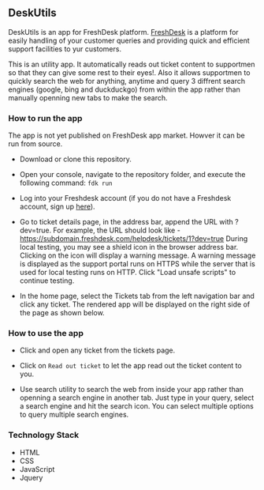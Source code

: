 ## DeskUtils

DeskUtils is an app for FreshDesk platform. [FreshDesk](https://freshdesk.com/) is a platform for easily handling of your customer queries and providing quick and efficient support facilities to yur customers.

This is an utility app. It automatically reads out ticket content to supportmen so that they can give some rest to their eyes!. Also it allows supportmen to quickly search the web for anything, anytime and query 3 diffrent search engines (google, bing and duckduckgo) from within the app rather than manually openning new tabs to make the search.

### How to run the app

The app is not yet published on FreshDesk app market. Howver it can be run from source.

- Download or clone this repository.

- Open your console, navigate to the repository folder, and execute the following command:
  ``` fdk run ```
  
- Log into your Freshdesk account (if you do not have a Freshdesk account, sign up [here](https://freshdesk.com/signup)).

- Go to ticket details page, in the address bar, append the URL with ?dev=true. 
  For example, the URL should look like - https://subdomain.freshdesk.com/helpdesk/tickets/1?dev=true During local testing,
  you may see a shield icon in the browser address bar. Clicking on the icon will display a warning message. 
  A warning message is displayed as the support portal runs on HTTPS while the server that is used for local 
  testing runs on HTTP. Click "Load unsafe scripts" to continue testing.
  
- In the home page, select the Tickets tab from the left navigation bar and click any ticket.
  The rendered app will be displayed on the right side of the page as shown below.
  
### How to use the app

- Click and open any ticket from the tickets page.

- Click on ```Read out ticket``` to let the app read out the ticket content to you.

- Use search utility to search the web from inside your app rather than openning a search engine in another tab.
  Just type in your query, select a search engine and hit the search icon. You can select multiple options to 
  query multiple search engines.
  
### Technology Stack

- HTML
- CSS
- JavaScript
- Jquery
